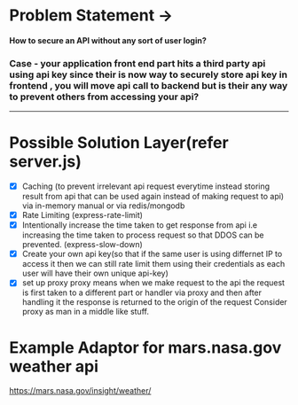 # Problem Statement ->

#### How to secure an API without any sort of user login?

### Case - your application front end part hits a third party api using api key since their is now way to securely store api key in frontend , you will move api call to backend but is their any way to prevent others from accessing your api?

----

# Possible Solution Layer(refer server.js)


- [x] Caching (to prevent irrelevant api request everytime instead storing result from api that can be used again instead of making request to api) via in-memory manual or via redis/mongodb
- [x] Rate Limiting (express-rate-limit)
- [x] Intentionally increase the time taken to get response from api i.e increasing the time taken to process request so that DDOS can be prevented. (express-slow-down)
- [x] Create your own api key(so that if the same user is using differnet IP to access it then we can still rate limit them using their credentials as each user will have their own unique api-key)
- [x] set up proxy proxy means when we make request to the api the request is first taken to a different part or handler via proxy and then after handling it the response is returned to the origin of the request
Consider proxy as man in a middle like stuff.

# Example Adaptor for mars.nasa.gov weather api

https://mars.nasa.gov/insight/weather/
